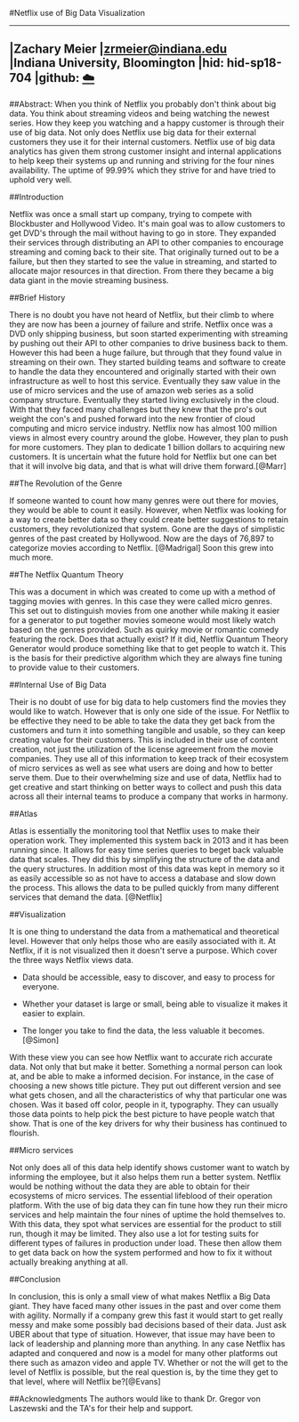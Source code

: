 #Netflix use of Big Data Visualization

---
|Zachary Meier
|zrmeier@indiana.edu   
|Indiana University, Bloomington
|hid: hid-sp18-704
|github: [:cloud:](https://github.com/cloudmesh-community/hid-sp18-704/blob/master/paper2/report.md) 
---

##Abstract: 
When you think of Netflix you probably don't think about big data. You
think about streaming videos and being watching the newest series. How
they keep you watching and a happy customer is through their use of big
data. Not only does Netflix use big data for their external customers
they use it for their internal customers. Netflix use of big data
analytics has given them strong customer insight and internal
applications to help keep their systems up and running and striving for
the four nines availability. The uptime of 99.99% which they strive for
and have tried to uphold very well.

##Introduction

Netflix was once a small start up company, trying to compete with
Blockbuster and Hollywood Video. It's main goal was to allow customers
to get DVD's through the mail without having to go in store. They
expanded their services through distributing an API to other companies
to encourage streaming and coming back to their site. That originally
turned out to be a failure, but then they started to see the value in
streaming, and started to allocate major resources in that direction.
From there they became a big data giant in the movie streaming business.

##Brief History

There is no doubt you have not heard of Netflix, but their climb to
where they are now has been a journey of failure and strife. Netflix
once was a DVD only shipping business, but soon started experimenting
with streaming by pushing out their API to other companies to drive
business back to them. However this had been a huge failure, but through
that they found value in streaming on their own. They started building
teams and software to create to handle the data they encountered and
originally started with their own infrastructure as well to host this
service. Eventually they saw value in the use of micro services and the
use of amazon web series as a solid company structure. Eventually they
started living exclusively in the cloud. With that they faced many
challenges but they knew that the pro's out weight the con's and pushed
forward into the new frontier of cloud computing and micro service
industry. Netflix now has almost 100 million views in almost every
country around the globe. However, they plan to push for more customers.
They plan to dedicate 1 billion dollars to acquiring new customers. It
is uncertain what the future hold for Netflix but one can bet that it
will involve big data, and that is what will drive them forward.[@Marr]

##The Revolution of the Genre


If someone wanted to count how many genres were out there for movies,
they would be able to count it easily. However, when Netflix was looking
for a way to create better data so they could create better suggestions
to retain customers, they revolutionized that system. Gone are the days
of simplistic genres of the past created by Hollywood. Now are the days
of 76,897 to categorize movies according to Netflix. [@Madrigal] Soon
this grew into much more.

##The Netflix Quantum Theory


This was a document in which was created to come up with a method of
tagging movies with genres. In this case they were called micro genres.
This set out to distinguish movies from one another while making it
easier for a generator to put together movies someone would most likely
watch based on the genres provided. Such as quirky movie or romantic
comedy featuring the rock. Does that actually exist? If it did, Netflix
Quantum Theory Generator would produce something like that to get people
to watch it. This is the basis for their predictive algorithm which they
are always fine tuning to provide value to their customers.

##Internal Use of Big Data

Their is no doubt of use for big data to help customers find the movies
they would like to watch. However that is only one side of the issue.
For Netflix to be effective they need to be able to take the data they
get back from the customers and turn it into something tangible and
usable, so they can keep creating value for their customers. This is
included in their use of content creation, not just the utilization of
the license agreement from the movie companies. They use all of this
information to keep track of their ecosystem of micro services as well
as see what users are doing and how to better serve them. Due to their
overwhelming size and use of data, Netflix had to get creative and start
thinking on better ways to collect and push this data across all their
internal teams to produce a company that works in harmony.

##Atlas

Atlas is essentially the monitoring tool that Netflix uses to make their
operation work. They implemented this system back in 2013 and it has
been running since. It allows for easy time series queries to beget back
valuable data that scales. They did this by simplifying the structure of
the data and the query structures. In addition most of this data was
kept in memory so it as easily accessible so as not have to access a
database and slow down the process. This allows the data to be pulled
quickly from many different services that demand the data. [@Netflix]

##Visualization


It is one thing to understand the data from a mathematical and
theoretical level. However that only helps those who are easily
associated with it. At Netflix, if it is not visualized then it doesn't
serve a purpose. Which cover the three ways Netflix views data.

-   Data should be accessible, easy to discover, and easy to process for
    everyone.

-   Whether your dataset is large or small, being able to visualize it
    makes it easier to explain.

-   The longer you take to find the data, the less valuable it
    becomes.[@Simon]

With these view you can see how Netflix want to accurate rich accurate
data. Not only that but make it better. Something a normal person can
look at, and be able to make a informed decision. For instance, in the
case of choosing a new shows title picture. They put out different
version and see what gets chosen, and all the characteristics of why
that particular one was chosen. Was it based off color, people in it,
typography. They can usually those data points to help pick the best
picture to have people watch that show. That is one of the key drivers
for why their business has continued to flourish.

##Micro services


Not only does all of this data help identify shows customer want to
watch by informing the employee, but it also helps them run a better
system. Netflix would be nothing without the data they are able to
obtain for their ecosystems of micro services. The essential lifeblood
of their operation platform. With the use of big data they can fin tune
how they run their micro services and help maintain the four nines of
uptime the hold themselves to. With this data, they spot what services
are essential for the product to still run, though it may be limited.
They also use a lot for testing suits for different types of failures in
production under load. These then allow them to get data back on how the
system performed and how to fix it without actually breaking anything at
all.

##Conclusion


In conclusion, this is only a small view of what makes Netflix a Big
Data giant. They have faced many other issues in the past and over come
them with agility. Normally if a company grew this fast it would start
to get really messy and make some possibly bad decisions based of their
data. Just ask UBER about that type of situation. However, that issue
may have been to lack of leadership and planning more than anything. In
any case Netflix has adapted and conquered and now is a model for many
other platforms out there such as amazon video and apple TV. Whether or
not the will get to the level of Netflix is possible, but the real
question is, by the time they get to that level, where will Netflix
be?[@Evans]

##Acknowledgments
The authors would like to thank Dr. Gregor von Laszewski and the TA's
for their help and support.
